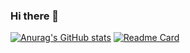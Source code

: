 ### Hi there 👋

<!--
**xdlbw/xdlbw** is a ✨ _special_ ✨ repository because its `README.md` (this file) appears on your GitHub profile.

Here are some ideas to get you started:

- 🔭 I’m currently working on ...
- 🌱 I’m currently learning ...
- 👯 I’m looking to collaborate on ...
- 🤔 I’m looking for help with ...
- 💬 Ask me about ...
- 📫 How to reach me: ...
- 😄 Pronouns: ...
- ⚡ Fun fact: ...
-->
[![Anurag's GitHub stats](https://github-readme-stats.vercel.app/api?username=xdlbw&show_icons=true&theme=tokyonight)](https://github.com/xdlbw/github-readme-stats)
[![Readme Card](https://github-readme-stats.vercel.app/api/pin/?username=xdlbw&repo=github-readme-stats)](https://github.com/xdlbw/github-readme-stats)
